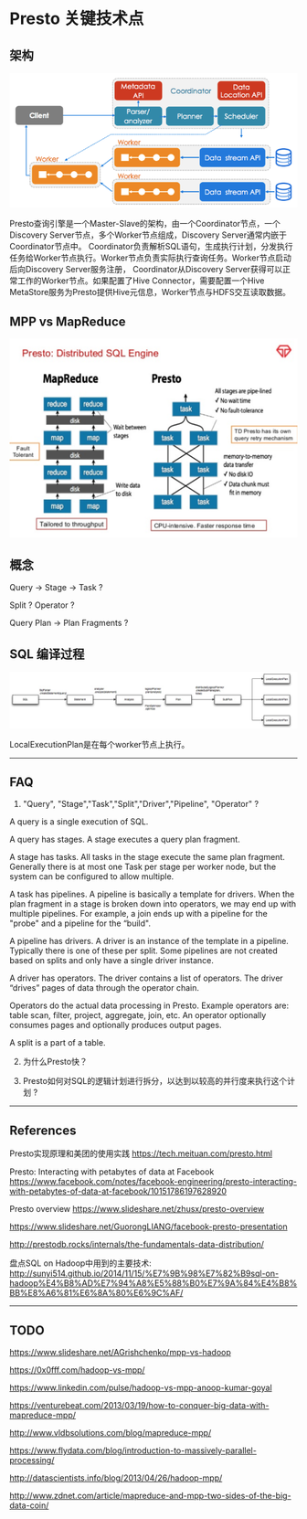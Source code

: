 # Presto 关键技术点

## 架构

![architecture](./presto_images/architecture.png)

Presto查询引擎是一个Master-Slave的架构，由一个Coordinator节点，一个Discovery Server节点，多个Worker节点组成，Discovery Server通常内嵌于Coordinator节点中。
Coordinator负责解析SQL语句，生成执行计划，分发执行任务给Worker节点执行。Worker节点负责实际执行查询任务。Worker节点启动后向Discovery Server服务注册，
Coordinator从Discovery Server获得可以正常工作的Worker节点。如果配置了Hive Connector，需要配置一个Hive MetaStore服务为Presto提供Hive元信息，Worker节点与HDFS交互读取数据。

## MPP vs MapReduce

![presto vs mapreduce](./presto_images/presto-vs-mapreduce.png)

## 概念
 
Query -> Stage -> Task ?

Split ? Operator ?

Query Plan -> Plan Fragments ?

## SQL 编译过程

![presto vs mapreduce](./presto_images/query-plan.png)

LocalExecutionPlan是在每个worker节点上执行。

---

## FAQ

1. "Query", "Stage","Task","Split","Driver","Pipeline", "Operator" ?

A query is a single execution of SQL. 

A query has stages. A stage executes a query plan fragment. 

A stage has tasks. All tasks in the stage execute the same plan fragment.  Generally there is at most one Task per stage per worker node, but the system can be configured to allow multiple. 

A task has pipelines. A pipeline is basically a template for drivers.  When the plan fragment in a stage is broken down into operators, we may end up with multiple pipelines.  For example, a join ends up with a pipeline for the "probe" and a pipeline for the “build". 

A pipeline has drivers.  A driver is an instance of the template in a pipeline.  Typically there is one of these per split.  Some pipelines are not created based on splits and only have a single driver instance. 

A driver has operators.  The driver contains a list of operators.  The driver “drives” pages of data through the operator chain. 

Operators do the actual data processing in Presto.  Example operators are: table scan, filter, project, aggregate, join, etc. An operator optionally consumes pages and optionally produces output pages. 

A split is a part of a table. 

2. 为什么Presto快？

3. Presto如何对SQL的逻辑计划进行拆分，以达到以较高的并行度来执行这个计划 ?


---

## References

Presto实现原理和美团的使用实践 https://tech.meituan.com/presto.html

Presto: Interacting with petabytes of data at Facebook https://www.facebook.com/notes/facebook-engineering/presto-interacting-with-petabytes-of-data-at-facebook/10151786197628920

Presto overview https://www.slideshare.net/zhusx/presto-overview

https://www.slideshare.net/GuorongLIANG/facebook-presto-presentation

http://prestodb.rocks/internals/the-fundamentals-data-distribution/

盘点SQL on Hadoop中用到的主要技术: http://sunyi514.github.io/2014/11/15/%E7%9B%98%E7%82%B9sql-on-hadoop%E4%B8%AD%E7%94%A8%E5%88%B0%E7%9A%84%E4%B8%BB%E8%A6%81%E6%8A%80%E6%9C%AF/

---

## TODO

https://www.slideshare.net/AGrishchenko/mpp-vs-hadoop

https://0x0fff.com/hadoop-vs-mpp/

https://www.linkedin.com/pulse/hadoop-vs-mpp-anoop-kumar-goyal

https://venturebeat.com/2013/03/19/how-to-conquer-big-data-with-mapreduce-mpp/

http://www.vldbsolutions.com/blog/mapreduce-mpp/

https://www.flydata.com/blog/introduction-to-massively-parallel-processing/

http://datascientists.info/blog/2013/04/26/hadoop-mpp/

http://www.zdnet.com/article/mapreduce-and-mpp-two-sides-of-the-big-data-coin/

